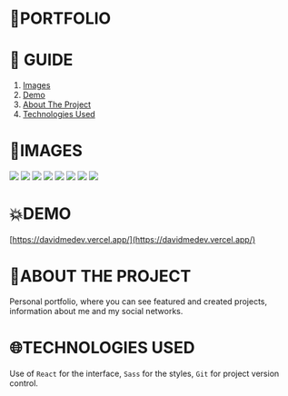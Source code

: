 # **📂PORTFOLIO**

# **📑 GUIDE**

<ol>
     <li><a href="#images">Images</a></li>
     <li><a href="#demo">Demo</a></li>
     <li><a href="#about-the-project">About The Project</a></li>
     <li><a href="#technologies-used">Technologies Used</a></li>
</ol>

# **📂IMAGES**
![](https://res.cloudinary.com/dos3i5jqy/image/upload/v1676343298/portfolio/readme/portfolio1_wh73ua.jpg)
![](https://res.cloudinary.com/dos3i5jqy/image/upload/v1676343300/portfolio/readme/portfolio2_has5fz.jpg)
![](https://res.cloudinary.com/dos3i5jqy/image/upload/v1676343297/portfolio/readme/portfolio3_qbdmpt.jpg)
![](https://res.cloudinary.com/dos3i5jqy/image/upload/v1676343298/portfolio/readme/portfolio4_ugowia.jpg)
![](https://res.cloudinary.com/dos3i5jqy/image/upload/v1676343300/portfolio/readme/portfolio1dark_i4myrc.jpg)
![](https://res.cloudinary.com/dos3i5jqy/image/upload/v1676343298/portfolio/readme/portfolio2dark_uqivbh.jpg)
![](https://res.cloudinary.com/dos3i5jqy/image/upload/v1676343297/portfolio/readme/portfolio3dark_hlj0jv.jpg)
![](https://res.cloudinary.com/dos3i5jqy/image/upload/v1676343298/portfolio/readme/portfolio4dark_vgyomp.jpg)

# **💥DEMO**

[https://davidmedev.vercel.app/](https://davidmedev.vercel.app/)

# **💬ABOUT THE PROJECT**

Personal portfolio, where you can see featured and created projects, information about me and my social networks.

# **🌐TECHNOLOGIES USED**

Use of `React` for the interface, `Sass` for the styles, `Git` for project version control.
